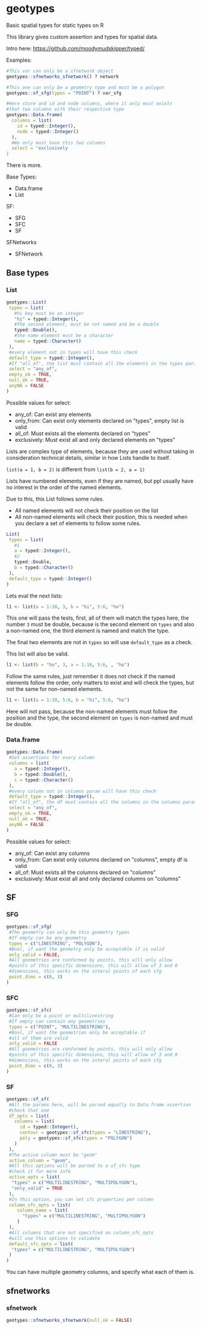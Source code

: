 # geotypes

Basic spatial types for static types on R

This library gives custom assertion and types for spatial data.

Intro here: https://github.com/moodymudskipper/typed/

Examples:

```R
#This var can only be a sfnetwork object
geotypes::sfnetworks_sfnetwork() ? network

#This one can only be a geometry type and must be a polygon
geotypes::sf_sfg(types = "POINT") ? var_sfg

#Here store and id and node columns, where it only must exists
#that two columns with their respective type
geotypes::Data.frame(
  columns = list(
    id = typed::Integer(),
    node = typed::Integer()
  ),
  #We only must have this two columns
  select = "exclusively
)
```

There is more.

Base Types:

- Data.frame
- List

SF:

- SFG
- SFC
- SF

SFNetworks

- SFNetwork

## Base types


### List


```R
geotypes::List(
 types = list(
   #hi key must be an integer
   "hi" = typed::Integer(),
   #The second element, must be not named and be a double
   typed::Double(),
   #the name element must be a character
   name = typed::Character()
 ),
 #every element not in types will have this check
 default_type = typed::Integer(),
 #If "all_of", the list must contain all the elements in the types param
 select = "any_of",
 empty_ok = TRUE,
 null_ok = TRUE,
 anyNA = FALSE
)
```

Possible values for select:
- any_of: Can exist any elements
- only_from: Can exist only elements declared on "types", empty list is valid
- all_of: Must exists all the elements declared on "types"
- exclusively: Must exist all and only declared elements on "types"

Lists are complex type of elements, because they are used without taking in consideration technical details, similar in how Lists handle to itself.


```list(a = 1, b = 2)``` is different from ```list(b = 2, a = 1)```


Lists have numbered elements, even if they are named, but ppl usually have no interest in the order of the named elements.


Due to this, this List follows some rules.


- All named elements will not check their position on the list
- All non-named elements will check their position, this is needed when you declare a set of elements to follow some rules.


```R
List(
 types = list(
   #1
   a = typed::Integer(),
   #2
   typed::Double,
   b = typed::Character()
 ),
 default_type = typed::Integer()
)
```


Lets eval the next lists:


```R
l1 <- list(a = 1:10, 3, b = "hi", 5:6, "ho")
```


This one will pass the tests, first, all of them will match the types here, the number ```3``` must be double, because is the second element on ```types``` and also a non-named one, the third element is named and match the type.


The final two elements are not in ```types``` so will use ```default_type``` as a check.


This list will also be valid.


```R
l1 <- list(b = "ho", 3, a = 1:10, 5:6, , "ho")
```


Follow the same rules, just remember it does not check if the named elements follow the order, only matters to exist and will check the types, but not the same for non-named elements.


```R
l1 <- list(a = 1:10, 5:6, b = "hi", 5:6, "ho")
```

Here will not pass, because the non-named elements must follow the position and the type, the second element on ```types``` is non-named and must be double.


### Data.frame

```R
geotypes::Data.frame(
 #Set assertions for every column
 columns = list(
   a = typed::Integer(),
   b = typed::Double(),
   c = typed::Character()
 ),
 #every column not in columns param will have this check
 default_type = typed::Integer(),
 #If "all_of", the df must contain all the columns in the columns param
 select = "any_of",
 empty_ok = TRUE,
 null_ok = TRUE,
 anyNA = FALSE
)
```

Possible values for select:
- any_of: Can exist any columns
- only_from: Can exist only columns declared on "columns", empty df is valid
- all_of: Must exists all the columns declared on "columns"
- exclusively: Must exist all and only declared columns on "columns"

## SF


### SFG


```R
geotypes::sf_sfg(
 #The geometry can only be this geometry types
 #If empty can be any geometry
 types = c("LINESTRING", "POLYGON"),
 #Bool, if want the geometry only be acceptable if is valid
 only_valid = FALSE,
 #All goemetries are conformed by points, this will only allow
 #points of this specific dimensions, this will allow of 3 and 0
 #dimensions, this works on the interal points of each sfg
 point_dims = c(0, 3)
)
```


### SFC


```R
geotypes::sf_sfc(
 #Can only be a point or multilinestring
 #If empty can contain any geometries
 types = c("POINT", "MULTILINESTRING"),
 #Bool, if want the geometries only be acceptable if
 #all of them are valid
 only_valid = FALSE
 #All goemetries are conformed by points, this will only allow
 #points of this specific dimensions, this will allow of 3 and 0
 #dimensions, this works on the interal points of each sfg
 point_dims = c(0, 3)
)
```


### SF


```R
geotypes::sf_sf(
 #All the params here, will be parsed equally to Data.frame assertion
 #check that one
 df_opts = list(
   columns = list(
     id = typed::Integer(),
     contour = geotypes::sf_sfc(types = "LINESTRING"),
     poly = geotypes::sf_sfc(types = "POLYGON")
   )
 ),
 #The active column must be "geom"
 active_column = "geom",
 #All this options will be parsed to a sf_sfc type
 #check it for more info
 active_opts = list(
  "types" = c("MULTILINESTRING", "MULTIPOLYGON"),
  "only_valid" = TRUE
 ),
 #In this option, you can set sfc properties per column
 column_sfc_opts = list(
    column_name = list(
      "types" = c("MULTILINESTRING", "MULTIPOLYGON")
    )
 ),
 #All columns that are not specified on column_sfc_opts
 #will use this options to validate
 default_sfc_opts = list(
  "types" = c("MULTILINESTRING", "MULTIPOLYGON")
 )
)
```


You can have multiple geometry columns, and specify what each of them is.


## sfnetworks


### sfnetwork


```R
geotypes::sfnetworks_sfnetwork(null_ok = FALSE)
```

